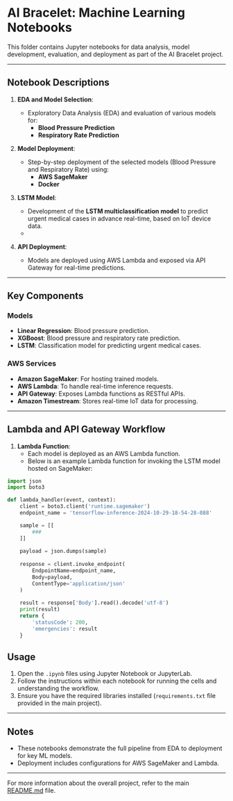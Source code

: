 # AI Bracelet: Machine Learning Notebooks

This folder contains Jupyter notebooks for data analysis, model development, evaluation, and deployment as part of the AI Bracelet project.

---

## Notebook Descriptions

1. **EDA and Model Selection**:
   - Exploratory Data Analysis (EDA) and evaluation of various models for:
     - **Blood Pressure Prediction**
     - **Respiratory Rate Prediction**

2. **Model Deployment**:
   - Step-by-step deployment of the selected models (Blood Pressure and Respiratory Rate) using:
     - **AWS SageMaker**
     - **Docker**

3. **LSTM Model**:
   - Development of the **LSTM multiclassification model** to predict urgent medical cases in advance real-time, based on IoT device data.
   - 
4. **API Deployment**:
   - Models are deployed using AWS Lambda and exposed via API Gateway for real-time predictions.

---
## Key Components

### Models
- **Linear Regression**: Blood pressure prediction.
- **XGBoost**: Blood pressure and respiratory rate prediction.
- **LSTM**: Classification model for predicting urgent medical cases.

### AWS Services
- **Amazon SageMaker**: For hosting trained models.
- **AWS Lambda**: To handle real-time inference requests.
- **API Gateway**: Exposes Lambda functions as RESTful APIs.
- **Amazon Timestream**: Stores real-time IoT data for processing.

---

## Lambda and API Gateway Workflow

1. **Lambda Function**:
   - Each model is deployed as an AWS Lambda function.
   - Below is an example Lambda function for invoking the LSTM model hosted on SageMaker:

```python
import json
import boto3

def lambda_handler(event, context):
    client = boto3.client('runtime.sagemaker')
    endpoint_name = 'tensorflow-inference-2024-10-29-18-54-28-088'

    sample = [[
        ###
    ]]
    
    payload = json.dumps(sample)
    
    response = client.invoke_endpoint(
        EndpointName=endpoint_name,
        Body=payload,
        ContentType='application/json'
    )
    
    result = response['Body'].read().decode('utf-8')
    print(result)
    return {
        'statusCode': 200,
        'emergencies': result
    }
```
## Usage

1. Open the `.ipynb` files using Jupyter Notebook or JupyterLab.
2. Follow the instructions within each notebook for running the cells and understanding the workflow.
3. Ensure you have the required libraries installed (`requirements.txt` file provided in the main project).

---

## Notes
- These notebooks demonstrate the full pipeline from EDA to deployment for key ML models.
- Deployment includes configurations for AWS SageMaker and Lambda.

---

For more information about the overall project, refer to the main [README.md](../README.md) file.

